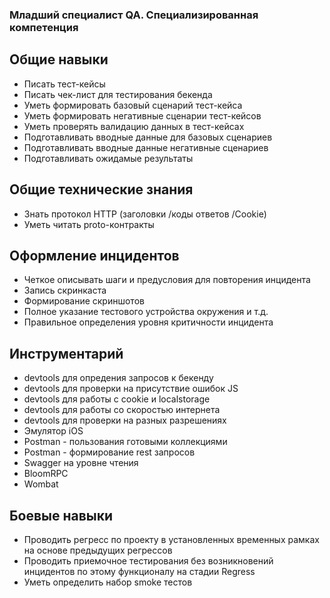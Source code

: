 ### Младший специалист QA. Специализированная компетенция
## Общие навыки

* Писать тест-кейсы
* Писать чек-лист для тестирования бекенда
* Уметь формировать базовый сценарий тест-кейса
* Уметь формировать негативные сценарии тест-кейсов
* Уметь проверять валидацию данных в тест-кейсах
* Подготавливать вводные данные для базовых сценариев
* Подготавливать вводные данные негативные сценариев
* Подготавливать ожидамые результаты

## Общие технические знания

* Знать протокол HTTP (заголовки /коды ответов /Cookie)
* Уметь читать proto-контракты

## Оформление инцидентов

* Четкое описывать шаги и предусловия для повторения инцидента
* Запись скринкаста
* Формирование скриншотов
* Полное указание тестового устройства окружения и т.д.
* Правильное определения уровня критичности инцидента

## Инструментарий

* devtools для опредения запросов к бекенду
* devtools для проверки на присутствие ошибок JS
* devtools для работы с cookie и localstorage
* devtools для работы со скоростью интернета
* devtools для проверки на разных разрешениях
* Эмулятор iOS
* Postman - пользования готовыми коллекциями
* Postman - формирование rest запросов
* Swagger на уровне чтения
* BloomRPC
* Wombat

## Боевые навыки

* Проводить регресс по проекту в установленных временных рамках на основе предыдущих регрессов
* Проводить приемочное тестирования без возникновений инцидентов по этому функционалу на стадии Regress
* Уметь определить набор smoke тестов